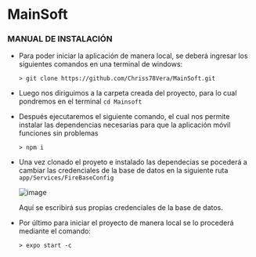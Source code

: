 # MainSoft
### MANUAL DE INSTALACIÓN
* Para poder iniciar la aplicación de manera local, se deberá ingresar los siguientes comandos en una terminal de windows: 

      > git clone https://github.com/Chriss78Vera/MainSoft.git
* Luego nos diriguimos a la carpeta creada del proyecto, para lo cual pondremos en el terminal `cd Mainsoft`
* Después ejecutaremos el siguiente comando, el cual nos permite instalar las dependencias necesarias para que la aplicación móvil funciones sin problemas

      > npm i 
    
* Una vez clonado el proyeto e instalado las dependecias se pocederá a cambiar las credenciales de la base de datos en la siguiente ruta
`app/Services/FireBaseConfig`

  ![image](https://user-images.githubusercontent.com/65980001/188980524-6aeac151-7468-4444-ac7e-25e18e63663b.png)

  Aquí se escribirá sus propias credenciales de la base de datos.
  
* Por último para iniciar el proyecto de manera local se lo procederá mediante el comando: 
  
      > expo start -c

